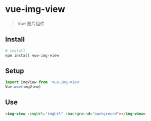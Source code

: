 # vue-img-view

> Vue 图片组件

## Install

``` bash
# install
npm install vue-img-view
```


## Setup

``` javascript
import imgView from 'vue-img-view'
Vue.use(imgView)
```


## Use

``` html
<img-view :imgUrl="imgUrl" :background="background"></img-view>
```
